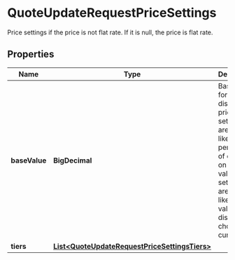 

# QuoteUpdateRequestPriceSettings

Price settings if the price is not flat rate. If it is null, the price is flat rate.

## Properties

Name | Type | Description | Notes
------------ | ------------- | ------------- | -------------
**baseValue** | **BigDecimal** | Base value for volume discount pricing. If set, tiers are treated like percentage of discount on this value. If not set, tiers are treated like a flat value discount of chosen currency. | 
**tiers** | [**List&lt;QuoteUpdateRequestPriceSettingsTiers&gt;**](QuoteUpdateRequestPriceSettingsTiers.md) |  | 



